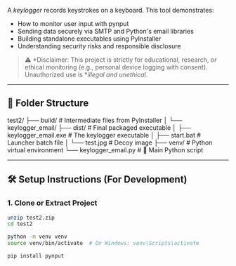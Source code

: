 
A *keylogger* records keystrokes on a keyboard. This tool demonstrates:
- How to monitor user input with pynput
- Sending data securely via SMTP and Python's email libraries
- Building standalone executables using PyInstaller
- Understanding security risks and responsible disclosure

> ⚠ *Disclaimer: This project is strictly for educational, research, or ethical monitoring (e.g., personal device logging with consent). Unauthorized use is **illegal and unethical*.

---

## 📁 Folder Structure
test2/
├── build/ # Intermediate files from PyInstaller
│ └── keylogger_email/
├── dist/ # Final packaged executable
│ ├── keylogger_email.exe # The keylogger executable
│ ├── start.bat # Launcher batch file
│ └── test.jpg # Decoy image
├── venv/ # Python virtual environment
└── keylogger_email.py # 🔑 Main Python script

---

## 🛠 Setup Instructions (For Development)

### 1. Clone or Extract Project

```bash
unzip test2.zip
cd test2

python -m venv venv
source venv/bin/activate  # On Windows: venv\Scripts\activate

pip install pynput
